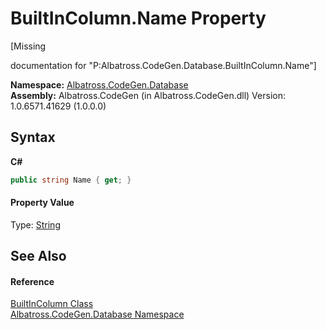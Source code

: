 # BuiltInColumn.Name Property 
 

\[Missing <summary> documentation for "P:Albatross.CodeGen.Database.BuiltInColumn.Name"\]

**Namespace:**&nbsp;<a href="E11F5D98">Albatross.CodeGen.Database</a><br />**Assembly:**&nbsp;Albatross.CodeGen (in Albatross.CodeGen.dll) Version: 1.0.6571.41629 (1.0.0.0)

## Syntax

**C#**<br />
``` C#
public string Name { get; }
```


#### Property Value
Type: <a href="http://msdn2.microsoft.com/en-us/library/s1wwdcbf" target="_blank">String</a>

## See Also


#### Reference
<a href="5ACBCD3">BuiltInColumn Class</a><br /><a href="E11F5D98">Albatross.CodeGen.Database Namespace</a><br />